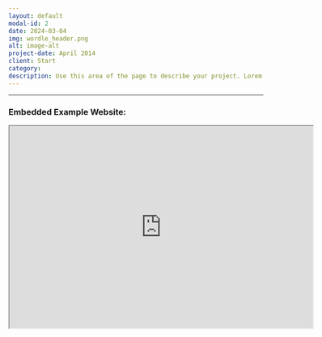 ```yaml
---
layout: default
modal-id: 2
date: 2024-03-04
img: wordle_header.png
alt: image-alt
project-date: April 2014
client: Start 
category: 
description: Use this area of the page to describe your project. Lorem ipsum dolor sit amet, consectetur adipisicing elit. Mollitia neque assumenda ipsam nihil, molestias magnam, recusandae quos quis inventore quisquam velit asperiores, vitae? Reprehenderit soluta, eos quod consequuntur itaque. Nam.
---
```

  <!-- Your new embedded content section -->
  <section id="embed-content">
    <hr>
    <h3>Embedded Example Website:</h3>
    <iframe src="https://mywordle.strivemath.com/?word=ebjxwe" width="600" height="400" title="Example Website"></iframe>
  </section>
